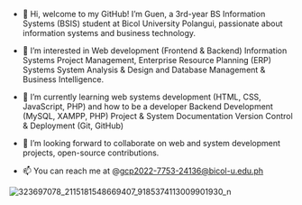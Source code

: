 - 👋 Hi, welcome to my GitHub!
I’m Guen, a 3rd-year BS Information Systems (BSIS) student at Bicol University Polangui, passionate about information systems and business technology.
- 👀 I’m interested in Web development (Frontend & Backend) Information Systems Project Management, Enterprise Resource Planning (ERP) Systems
System Analysis & Design and Database Management & Business Intelligence.

- 🌱 I’m currently learning web systems development  (HTML, CSS, JavaScript, PHP) and how to be a developer Backend Development (MySQL, XAMPP, PHP)
Project & System Documentation
Version Control & Deployment (Git, GitHub)

- 💞️ I’m looking forward to collaborate on web and system development projects, open-source contributions.
- 📫 You can reach me at @gcp2022-7753-24136@bicol-u.edu.ph
<!---
gwypods/gwypods is a ✨ special ✨ repository because its `README.md` (this file) appears on your GitHub profile.
You can click the Preview link to take a look at your changes.
--->
![323697078_2115181548669407_9185374113009901930_n](https://github.com/gwypods/gwypods/assets/143871962/d2814965-a7e1-417e-a3d1-38e140b90387)
